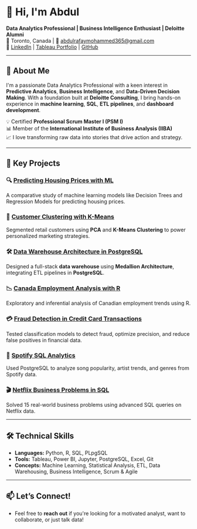 # 👋 Hi, I'm Abdul

**Data Analytics Professional | Business Intelligence Enthusiast | Deloitte Alumni**  
📍 Toronto, Canada | 📧 abdulrafaymohammed365@gmail.com  
🔗 [LinkedIn](https://www.linkedin.com/in/abdulrafaymohammed365) | [Tableau Portfolio](https://public.tableau.com/app/profile/abdul.rafay.mohammed2129/vizzes) | [GitHub](https://github.com/AbdulRafay365)

---

## 🚀 About Me

I'm a passionate Data Analytics Professional with a keen interest in **Predictive Analytics**, **Business Intelligence**, and **Data-Driven Decision Making**. With a foundation built at **Deloitte Consulting**, I bring hands-on experience in **machine learning**, **SQL**, **ETL pipelines**, and **dashboard development**.

💡 Certified **Professional Scrum Master I (PSM I)**  
📊 Member of the **International Institute of Business Analysis (IIBA)**  
📈 I love transforming raw data into stories that drive action and strategy.

---

## 🧠 Key Projects

### 🔍 [Predicting Housing Prices with ML](https://github.com/AbdulRafay365/Predicting-Housing-Prices-with-ML)
A comparative study of machine learning models like Decision Trees and Regression Models for predicting housing prices.

### 👥 [Customer Clustering with K-Means](https://github.com/AbdulRafay365/Customer-Clustering-with-K-Means)
Segmented retail customers using **PCA** and **K-Means Clustering** to power personalized marketing strategies.

### 🛠️ [Data Warehouse Architecture in PostgreSQL](https://github.com/AbdulRafay365/Data-Warehouse-Architecture-and-ETL-in-PostgreSQL)
Designed a full-stack **data warehouse** using **Medallion Architecture**, integrating ETL pipelines in **PostgreSQL**.

### 📉 [Canada Employment Analysis with R](https://github.com/AbdulRafay365/Canada-Employment-Statistical-Analysis-with-R)
Exploratory and inferential analysis of Canadian employment trends using R.

### 💳 [Fraud Detection in Credit Card Transactions](https://github.com/AbdulRafay365/Fraud-Detection-in-Credit-Card-Transactions)
Tested classification models to detect fraud, optimize precision, and reduce false positives in financial data.

### 🎵 [Spotify SQL Analytics](https://github.com/AbdulRafay365/SpotifySQL)
Used PostgreSQL to analyze song popularity, artist trends, and genres from Spotify data.

### 🎬 [Netflix Business Problems in SQL](https://github.com/AbdulRafay365/NetflixSQL)
Solved 15 real-world business problems using advanced SQL queries on Netflix data.

---

## 🛠️ Technical Skills

- **Languages:** Python, R, SQL, PLpgSQL  
- **Tools:** Tableau, Power BI, Jupyter, PostgreSQL, Excel, Git  
- **Concepts:** Machine Learning, Statistical Analysis, ETL, Data Warehousing, Business Intelligence, Scrum & Agile  

---

## 📫 Let’s Connect!

- Feel free to **reach out** if you're looking for a motivated analyst, want to collaborate, or just talk data!
